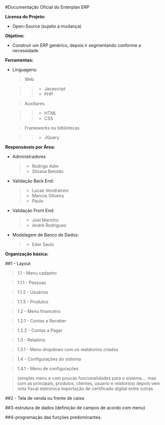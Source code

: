 #Documentação Oficial do Enterplan ERP

**Licensa do Projeto:**
* Open-Source (sujeito a mudança)

**Objetivo:**
* Construir um ERP genérico, depois ir segmentando conforme a necessidade

**Ferramentas:**

* Linguagens:
  
  > Web
    
  >> * Javascript
  >> * PHP
    
  > Auxiliares
    
  >> * HTML
  >> * CSS
  
  > Frameworks ou bibliotecas
    
  >> * JQuery


**Responsáveis por Área:**

* Administradores
  > * Rodrigo Adm
  > * Silvana Betoldo

* Validação Back End:
  > * Lucas Vendramini
  > * Marcos Oliveira
  > * Paulo

* Validação Front End:
  > * Joel Marinho
  > * André Rodrigues

* Modelagem de Banco de Dados:
  > * Eder Saulo


**Organização básica:**

##1 - Layout

> 1.1 - Menu cadastro

> 1.1.1 - Pessoas

> 1.1.2 - Usuários

> 1.1.3 - Produtos

> 1.2 - Menu financeiro

> 1.2.1 - Contas a Receber

> 1.2.2 - Contas a Pagar

> 1.3 - Relatório

> 1.3.1 - Menu dropdown com os realatorios criados

> 1.4 - Configurações do sistema

> 1.4.1 - Menu de configurações

> (simples menu e com poucas funcionalidades para o sistema.... mas com as principais, produtos, clientes, usuario e relatorios) depois vem nota fiscal eletronica importação de certificado digital entre outras.

##2 - Tela de venda ou frente de caixa 

##3-estrutura de dados (definição de campos de acordo com menu)

##4-programação das funções predominantes.
